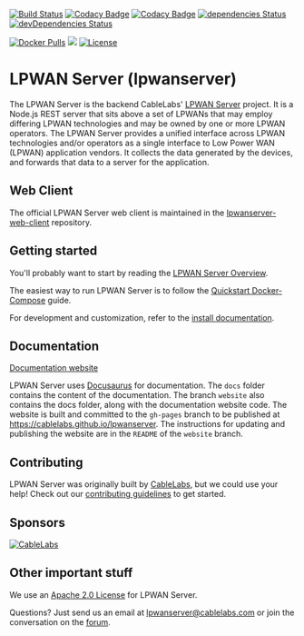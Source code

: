 [![Build Status](https://travis-ci.org/cablelabs/lpwanserver.svg?branch=master)](https://travis-ci.org/cablelabs/lpwanserver)
[![Codacy Badge](https://api.codacy.com/project/badge/Grade/e0a465b09a834c2ca668246c6dd65cf7)](https://app.codacy.com/app/dschrimpsher/lpwanserver?utm_source=github.com&utm_medium=referral&utm_content=cablelabs/lpwanserver&utm_campaign=Badge_Grade_Dashboard)
[![Codacy Badge](https://api.codacy.com/project/badge/Coverage/334585cb09cc4f86a4152aef9dc6175d)](https://www.codacy.com/app/cablelabs/lpwanserver?utm_source=github.com&utm_medium=referral&utm_content=cablelabs/lpwanserver&utm_campaign=Badge_Coverage)
[![dependencies Status](https://david-dm.org/cablelabs/lpwanserver/status.svg)](https://david-dm.org/cablelabs/lpwanserver)
[![devDependencies Status](https://david-dm.org/cablelabs/lpwanserver/dev-status.svg)](https://david-dm.org/cablelabs/lpwanserver?type=dev)

[![Docker Pulls](https://img.shields.io/docker/pulls/lpwanserver/lpwanserver.svg)](https://hub.docker.com/r/lpwanserver/lpwanserver/)
[![](https://img.shields.io/github/downloads/cablelabs/lpwanserver/total.svg)](https://github.com/cablelabs/lpwanserver/releases)
[![License](https://img.shields.io/hexpm/l/plug.svg)](https://github.com/cablelabs/lpwanserver/blob/master/LICENSE)

# LPWAN Server (lpwanserver)

The LPWAN Server is the backend CableLabs' [LPWAN Server](http://lpwanserver.com/)
project. It is a Node.js REST server that sits above a set of LPWANs that may
employ differing LPWAN technologies and may be owned by one or more LPWAN
operators. The LPWAN Server provides a unified interface across LPWAN
technologies and/or operators as a single interface to Low Power WAN (LPWAN)
application vendors. It collects the data generated by the devices, and forwards
that data to a server for the application.

## Web Client

The official LPWAN Server web client is maintained in the
[lpwanserver-web-client](https://github.com/cablelabs/lpwanserver-web-client)
repository.

## Getting started

You'll probably want to start by reading the
[LPWAN Server Overview](http://lpwanserver.com/overview/).

The easiest way to run LPWAN Server is to follow the
[Quickstart Docker-Compose](http://lpwanserver.com/guides/dockercompose/)
guide.

For development and customization, refer to the
[install documentation](https://lpwanserver.com/install/requirements/).

## Documentation

[Documentation website](https://cablelabs.github.io/lpwanserver)

LPWAN Server uses [Docusaurus](https://docusaurus.io) for documentation.
The `docs` folder contains the content of the documentation.  The branch
`website` also contains the docs folder, along with the documentation website
code. The website is built and committed to the `gh-pages` branch to be published
at https://cablelabs.github.io/lpwanserver.  The instructions for updating and
publishing the website are in the `README` of the `website` branch.

## Contributing

LPWAN Server was originally built by [CableLabs](http://cablelabs.com/), but
we could use your help! Check out our [contributing guidelines](CONTRIBUTING.md)
to get started.

## Sponsors

[![CableLabs](https://www.loraserver.io/img/sponsors/cablelabs.png)](https://www.cablelabs.com/)

## Other important stuff

We use an [Apache 2.0 License](LICENSE) for LPWAN Server.

Questions? Just send us an email at
[lpwanserver@cablelabs.com](mailto:lpwanserver@cablelabs.com) or join the
conversation on the [forum](http://forum.lpwanserver.com/).

